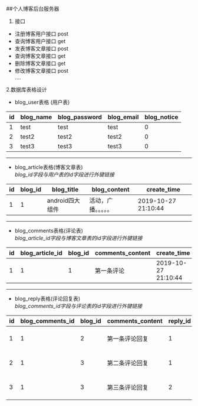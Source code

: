 ##个人博客后台服务器

1. 接口
- 注册博客用户接口 post
- 查询博客用户接口 get
- 发表博客文章接口 post
- 查询博客文章接口 get
- 删除博客文章接口 get
- 修改博客文章接口 post
<br>....

2.数据库表格设计
  - blog_user表格 (用户表)
  
  | id | blog_name | blog_password | blog_email | blog_notice |
  | --- | --- | --- | --- | --- |
  | 1 | test | test| test | 0 | 
  | 2 | test2 | test2| test2 | 0 | 
  | 3 | test3 | test3| test3 | 0 |
  ---
  
  - blog_article表格(博客文章表)
  <br>*blog_id字段与用户表的id字段进行外键链接*
  
  |id|blog_id|blog_title|blog_content|create_time|
  | --- | --- | --- | --- | --- |
  |1|1|android四大组件|活动，广播。。。。。|2019-10-27 21:10:44|
  ---

  - blog_comments表格(评论表)
  <br>*blog_article_id字段与博客文章表的id字段进行外键链接*
  
  |id|blog_article_id|blog_id|comments_content|create_time|
  | --- | --- | --- | --- | --- |
  |1|1|1|第一条评论|2019-10-27 21:10:44|
  ---
  
  - blog_reply表格(评论回复表)
  <br>*blog_comments_id字段与评论表的id字段进行外键链接*
  
  |id|blog_comments_id|blog_id|comments_content|reply_id|create_time|
  | --- | --- | --- | --- | --- |---|
  |1|1|2|第一条评论回复|1|2019-10-27 21:10:44|
  |2|1|3|第二条评论回复|1|2019-10-27 21:10:44|
  |3|1|3|第三条评论回复|2|2019-10-27 21:10:44|